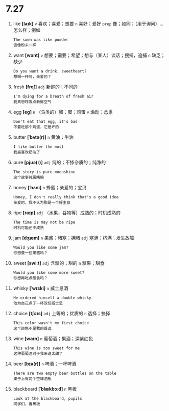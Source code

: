 # 7.27

1. like **[laɪk]** `v` 喜欢；喜爱；想要 `n` 喜好；爱好 `prep` 像；如同；（用于询问）...怎么样；例如

   ```
   The sown was like powder
   雪像粉末一样
   ```

2. want **[wɒnt]** `v` 想要；需要；希望；想与（某人）谈话；搜捕，追捕 `n` 缺乏；缺少

   ```
   Do you want a drink, sweetheart?
   想喝一杯吗，亲爱的？
   ```

3. fresh **[freʃ]** `adj` 新鲜的；不同的

   ```
   I'm dying for a breath of fresh air
   我真想呼吸点新鲜空气
   ```

4. egg **[eɡ]** `n` （鸟类的）卵；蛋；鸡蛋 `v` 煽动；怂恿

   ```
   Don't eat that egg, it's bad
   不要吃那个鸡蛋，它是坏的
   ```

5. butter **[ˈbʌtə(r)]** `n` 黄油；牛油

   ```
   I like butter the most
   我最喜欢奶油了
   ```

6. pure **[pjʊə(r)]** `adj` 纯的；不掺杂质的；纯净的

   ```
   The story is pure moonshine
   这个故事纯属瞎编
   ```

7. honey **[ˈhʌni]** `n` 蜂蜜；亲爱的；宝贝

   ```
   Honey, I don't really think that's a good idea
   亲爱的，我不认为那是一个好主意
   ```

8. ripe **[raɪp]** `adj` （水果，谷物等）成熟的；时机成熟的

   ```
   The time is may not be ripe
   时机可能还不成熟
   ```

9. jam **[dʒæm]** `n` 果酱；堵塞；拥堵 `adj` 塞满；挤满；发生故障

   ```
   Would you like some jam?
   你想要一些果酱吗？
   ```

10. sweet **[swiːt]** `adj` 含糖的；甜的 `n` 糖果；甜食

    ```
    Would you like some more sweet?
    你想再吃点甜食吗？
    ```

11. whisky **[ˈwɪski]** `n` 威士忌酒

    ```
    He ordered himself a double whisky
    他为自己点了一杯双份威士忌
    ```

12. choice **[tʃɔɪs]** `adj` 上等的；优质的 `n` 选择；抉择

    ```
    This color wasn't my first choice
    这个颜色不是我的首选
    ```

13. wine **[waɪn]** `n` 葡萄酒；果酒；深紫红色

    ```
    This wine is too sweet for me
    这种葡萄酒对于我来说太甜了
    ```

14. beer **[bɪə(r)]** `n` 啤酒；一杯啤酒

    ```
    There are two empty beer bottles on the table
    桌子上有两个空啤酒瓶
    ```

15. blackboard **[ˈblækbɔːd]** `n` 黑板

    ```
    Look at the blackboard, pupils
    同学们，看黑板
    ```
